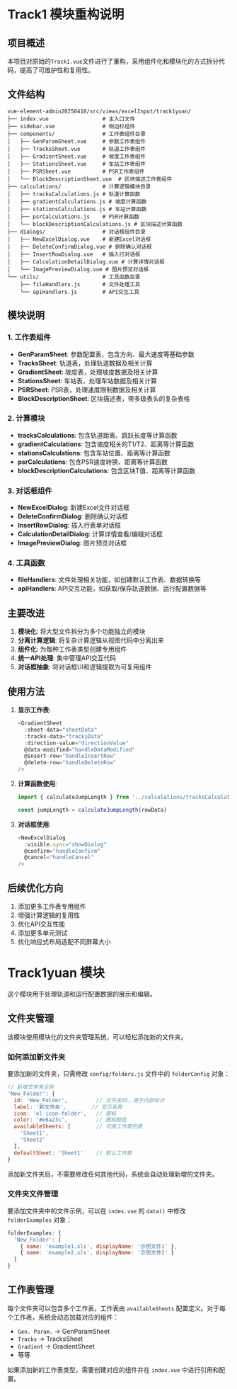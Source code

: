 # Track1 模块重构说明

## 项目概述
本项目对原始的`Track1.vue`文件进行了重构，采用组件化和模块化的方式拆分代码，提高了可维护性和复用性。

## 文件结构

```
vue-element-admin20250418/src/views/excelInput/track1yuan/
├── index.vue                 # 主入口文件
├── sidebar.vue               # 侧边栏组件
├── components/               # 工作表组件目录
│   ├── GenParamSheet.vue     # 参数工作表组件
│   ├── TracksSheet.vue       # 轨道工作表组件
│   ├── GradientSheet.vue     # 坡度工作表组件
│   ├── StationsSheet.vue     # 车站工作表组件
│   ├── PSRSheet.vue          # PSR工作表组件
│   └── BlockDescriptionSheet.vue  # 区块描述工作表组件
├── calculations/             # 计算逻辑模块目录
│   ├── tracksCalculations.js # 轨道计算函数
│   ├── gradientCalculations.js # 坡度计算函数
│   ├── stationsCalculations.js # 车站计算函数
│   ├── psrCalculations.js    # PSR计算函数
│   └── blockDescriptionCalculations.js # 区块描述计算函数
├── dialogs/                  # 对话框组件目录
│   ├── NewExcelDialog.vue    # 新建Excel对话框
│   ├── DeleteConfirmDialog.vue # 删除确认对话框
│   ├── InsertRowDialog.vue   # 插入行对话框
│   ├── CalculationDetailDialog.vue # 计算详情对话框
│   └── ImagePreviewDialog.vue # 图片预览对话框
└── utils/                    # 工具函数目录
    ├── fileHandlers.js       # 文件处理工具
    └── apiHandlers.js        # API交互工具
```

## 模块说明

### 1. 工作表组件
- **GenParamSheet**: 参数配置表，包含方向、最大速度等基础参数
- **TracksSheet**: 轨道表，处理轨道数据及相关计算
- **GradientSheet**: 坡度表，处理坡度数据及相关计算
- **StationsSheet**: 车站表，处理车站数据及相关计算
- **PSRSheet**: PSR表，处理速度限制数据及相关计算
- **BlockDescriptionSheet**: 区块描述表，带多级表头的复杂表格

### 2. 计算模块
- **tracksCalculations**: 包含轨道距离、跳跃长度等计算函数
- **gradientCalculations**: 包含坡度相关的T1/T2、距离等计算函数
- **stationsCalculations**: 包含车站位置、距离等计算函数
- **psrCalculations**: 包含PSR速度转换、距离等计算函数
- **blockDescriptionCalculations**: 包含区块T值、距离等计算函数

### 3. 对话框组件
- **NewExcelDialog**: 新建Excel文件对话框
- **DeleteConfirmDialog**: 删除确认对话框
- **InsertRowDialog**: 插入行表单对话框
- **CalculationDetailDialog**: 计算详情查看/编辑对话框
- **ImagePreviewDialog**: 图片预览对话框

### 4. 工具函数
- **fileHandlers**: 文件处理相关功能，如创建默认工作表、数据转换等
- **apiHandlers**: API交互功能，如获取/保存轨道数据、运行配置数据等

## 主要改进

1. **模块化**: 将大型文件拆分为多个功能独立的模块
2. **分离计算逻辑**: 将复杂计算逻辑从视图代码中分离出来
3. **组件化**: 为每种工作表类型创建专用组件
4. **统一API处理**: 集中管理API交互代码
5. **对话框抽象**: 将对话框UI和逻辑提取为可复用组件

## 使用方法

1. **显示工作表**:
   ```javascript
   <GradientSheet 
     :sheet-data="sheetData"
     :tracks-data="tracksData"
     :direction-value="directionValue"
     @data-modified="handleDataModified"
     @insert-row="handleInsertRow"
     @delete-row="handleDeleteRow"
   />
   ```

2. **计算函数使用**:
   ```javascript
   import { calculateJumpLength } from '../calculations/tracksCalculations'
   
   const jumpLength = calculateJumpLength(rowData)
   ```

3. **对话框使用**:
   ```javascript
   <NewExcelDialog 
     :visible.sync="showDialog"
     @confirm="handleConfirm"
     @cancel="handleCancel"
   />
   ```

## 后续优化方向

1. 添加更多工作表专用组件
2. 增强计算逻辑的复用性
3. 优化API交互性能
4. 添加更多单元测试
5. 优化响应式布局适配不同屏幕大小

# Track1yuan 模块

这个模块用于处理轨道和运行配置数据的展示和编辑。

## 文件夹管理

该模块使用模块化的文件夹管理系统，可以轻松添加新的文件夹。

### 如何添加新文件夹

要添加新的文件夹，只需修改 `config/folders.js` 文件中的 `folderConfig` 对象：

```javascript
// 新增文件夹示例
'New_Folder': {
  id: 'New_Folder',         // 文件夹ID，用于内部标识
  label: '新文件夹',        // 显示名称
  icon: 'el-icon-folder',   // 图标
  color: '#e6a23c',         // 图标颜色
  availableSheets: [        // 可用工作表列表
    'Sheet1', 
    'Sheet2'
  ],
  defaultSheet: 'Sheet1'    // 默认工作表
}
```

添加新文件夹后，不需要修改任何其他代码，系统会自动处理新增的文件夹。

### 文件夹文件管理

要添加文件夹中的文件示例，可以在 `index.vue` 的 `data()` 中修改 `folderExamples` 对象：

```javascript
folderExamples: {
  'New_Folder': [
    { name: 'example1.xls', displayName: '示例文件1' },
    { name: 'example2.xls', displayName: '示例文件2' }
  ]
}
```

## 工作表管理

每个文件夹可以包含多个工作表，工作表由 `availableSheets` 配置定义。对于每个工作表，系统会动态加载对应的组件：

- `Gen. Param.` -> GenParamSheet
- `Tracks` -> TracksSheet
- `Gradient` -> GradientSheet
- 等等

如果添加新的工作表类型，需要创建对应的组件并在 `index.vue` 中进行引用和配置。 